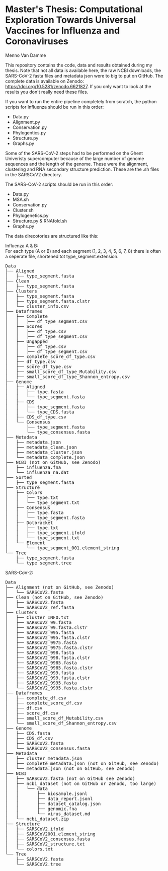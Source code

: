 # Master's Thesis: Computational Exploration Towards Universal Vaccines for Influenza and Coronaviruses
Menno Van Damme

This repository contains the code, data and results obtained during my thesis. Note that not all data is available here, the raw NCBI downloads, the SARS-CoV-2 fasta files and metadata json were to big to put on GitHub. The complete data is available on Zenodo: https://doi.org/10.5281/zenodo.6621827. If you only want to look at the results you don't really need these files.

If you want to run the entire pipeline completely from scratch, the python scripts for Influenza should be run in this order:
- Data.py
- Alignment.py
- Conservation.py
- Phylogentics.py
- Structure.py
- Graphs.py

Some of the SARS-CoV-2 steps had to be performed on the Ghent Univeristy supercomputer because of the large number of genome sequences and the length of the genome. These were the alignment, clustering and RNA secondary structure prediction. These are the .sh files in the SARSCoV2 directory.

The SARS-CoV-2 scripts should be run in this order:
- Data.py
- MSA.sh
- Conservation.py
- Cluster.sh
- Phylogenetics.py
- Structure.py & RNAfold.sh
- Graphs.py

The data direcotories are structured like this:

Influenza A & B:  
For each type (A or B) and each segment (1, 2, 3, 4, 5, 6, 7, 8) there is often a seperate file, shortened tot type_segment.extension.  
<pre>
Data
├── Aligned
│   ├── type_segment.fasta
├── Clean
│   ├── type_segment.fasta
├── Clusters
│   ├── type_segment.fasta
│   ├── type_segment.fasta.clstr
│   └── cluster_info.csv
├── Dataframes
│   ├── Complete
│   │   ├── df_type_segment.csv
│   ├── Scores
│   │   ├── df_type.csv
│   │   ├── df_type_segment.csv
│   ├── Ungapped
│   │   ├── df_type.csv
│   │   ├── df_type_segment.csv
│   ├── complete_score_df_type.csv
│   ├── df_type.csv
│   ├── score_df_type.csv
│   ├── small_score_df_type_Mutability.csv
│   ├── small_score_df_type_Shannon_entropy.csv
├── Genome
│   ├── Aligned
│   │   ├── type.fasta
│   │   └── type_segment.fasta
│   ├── CDS
│   │   ├── type_segment.fasta
│   │   └── type_CDS.fasta
│   ├── CDS_df_type.csv
│   └── Consensus
│       ├── type_segment.fasta
│       └── type_consensus.fasta
├── Metadata
│   ├── metadata.json
│   ├── metadata_clean.json
│   ├── metadata_cluster.json
│   └── metadata_complete.json
├── NCBI (not on GitHub, see Zenodo)
│   ├── influenza.fna
│   └── influenza_na.dat
├── Sorted
│   ├── type_segment.fasta
├── Structure
│   ├── Colors
│   │   ├── type.txt
│   │   └── type_segment.txt
│   ├── Consensus
│   │   ├── type.fasta
│   │   └── type_segment.fasta
│   ├── Dotbracket
│   │   ├── type.txt
│   │   ├── type_segment.ifold
│   │   └── type_segment.txt
│   └── Element
│       └── type_segment_001.element_string
└── Tree
    ├── type_segment.fasta
    └── type_segment.tree
</pre>

SARS-CoV-2:
<pre>
Data
├── Alignment (not on GitHub, see Zenodo)
│   └── SARSCoV2.fasta
├── Clean (not on GitHub, see Zenodo)
│   ├── SARSCoV2.fasta
│   └── SARSCoV2_ref.fasta
├── Clusters
│   ├── Cluster_INFO.txt
│   ├── SARSCoV2_99.fasta
│   ├── SARSCoV2_99.fasta.clstr
│   ├── SARSCoV2_995.fasta
│   ├── SARSCoV2_995.fasta.clstr
│   ├── SARSCoV2_9975.fasta
│   ├── SARSCoV2_9975.fasta.clstr
│   ├── SARSCoV2_998.fasta
│   ├── SARSCoV2_998.fasta.clstr
│   ├── SARSCoV2_9985.fasta
│   ├── SARSCoV2_9985.fasta.clstr
│   ├── SARSCoV2_999.fasta
│   ├── SARSCoV2_999.fasta.clstr
│   ├── SARSCoV2_9995.fasta
│   └── SARSCoV2_9995.fasta.clstr
├── Dataframes
│   ├── complete_df.csv
│   ├── complete_score_df.csv
│   ├── df.csv
│   ├── score_df.csv
│   ├── small_score_df_Mutability.csv
│   └── small_score_df_Shannon_entropy.csv
├── Genome
│   ├── CDS.fasta
│   ├── CDS_df.csv
│   ├── SARSCoV2.fasta
│   └── SARSCoV2_consensus.fasta
├── Metadata
│   ├── cluster_metadata.json
│   ├── complete_metadata.json (not on GitHub, see Zenodo)
│   └── metadata.json (not on GitHub, see Zenodo)
├── NCBI 
│   ├── SARSCoV2.fasta (not on GitHub see Zenodo)
│   ├── ncbi_dataset (not on GitHub or Zenodo, too large)
│   │   └── data
│   │       ├── biosample.jsonl
│   │       ├── data_report.jsonl
│   │       ├── dataset_catalog.json
│   │       ├── genomic.fna
│   │       └── virus_dataset.md
│   └── ncbi_dataset.zip
├── Structure
│   ├── SARSCoV2.ifold
│   ├── SARSCoV2001.element_string
│   ├── SARSCoV2_consensus.fasta
│   ├── SARSCoV2_structure.txt
│   └── colors.txt
└── Tree
    ├── SARSCoV2.fasta
    └── SARSCoV2.tree
</pre>


